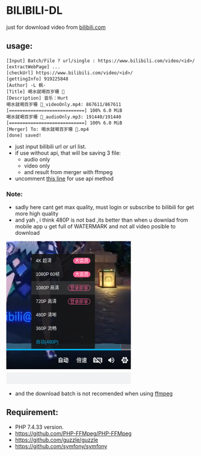 # BILIBILI-DL

just for download video from [bilibili.com](bilibili.com)

## usage:
```
[Input] Batch/File ? url/single : https://www.bilibili.com/video/<id>/
[extractWebPage] ...
[checkUrl] https://www.bilibili.com/video/<id>/
[gettingInfo] 919225848
[Author] -L 枫-
[Title] 喝水就喝百岁珊 🤤
[Description] 音乐：Hurt
喝水就喝百岁珊 🤤_videoOnly.mp4: 867611/867611 [============================] 100% 6.0 MiB
喝水就喝百岁珊 🤤_audioOnly.mp3: 191440/191440 [============================] 100% 6.0 MiB
[Merger] To: 喝水就喝百岁珊 🤤.mp4
[done] saved!
```
 + just input bilibili url or url list.
 + if use without api, that will be saving 3 file:
    + audio only
    + video only
    + and result from merger with ffmpeg
 + uncomment [this line](https://github.com/motebaya/bilibili-dl/blob/main/bilibili.php#L22) for use api method

###  Note:
+ sadly here cant get max quality, must login or subscribe to bilibili for get more high quality
+ and yah , i think 480P is not bad ,its better than when u downlad from mobile app u get full of WATERMARK and not all video posible to download

![quality](https://github.com/motebaya/bilibili-dl/blob/main/src/2022-12-26%2004-40-51_crrop.png?raw=true)

+ and the download batch is not recomended when using [ffmpeg](https://github.com/PHP-FFMpeg/PHP-FFMpeg)

## Requirement:
+ PHP 7.4.33 version.
+ https://github.com/PHP-FFMpeg/PHP-FFMpeg
+ https://github.com/guzzle/guzzle
+ https://github.com/symfony/symfony
